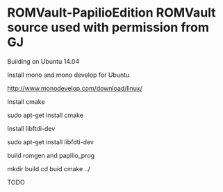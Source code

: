 ROMVault-PapilioEdition
ROMVault source used with permission from GJ
========


Building on Ubuntu 14.04

Install mono and mono develop for Ubuntu

http://www.monodevelop.com/download/linux/


Install cmake

sudo apt-get install cmake


Install libftdi-dev

sudo apt-get install libfdti-dev


build romgen and papilio_prog

mkdir build
cd buid
cmake ../


TODO

